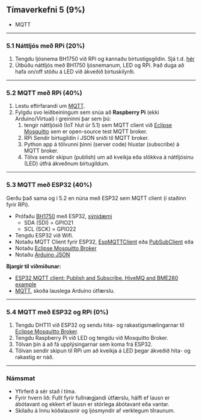 ## Tímaverkefni 5 (9%)

- MQTT

---

### 5.1 Náttljós með RPi (20%)

1. Tengdu ljósnema BH1750 við RPi og kannaðu birtustigsgildin. Sjá t.d. [hér](https://www.raspberrypi-spy.co.uk/2015/03/bh1750fvi-i2c-digital-light-intensity-sensor/)
1. Útbúðu náttljós með BH1750 ljósnemanum, LED og RPi. Það duga að hafa on/off stöðu á LED við ákveðið birtuskilyrði.
 
---

### 5.2 MQTT með RPi (40%)

1. Lestu eftirfarandi um [MQTT](https://github.com/microsoft/IoT-For-Beginners/blob/main/1-getting-started/lessons/4-connect-internet/README.md#introduction). 
1. Fylgdu svo leiðbeiningum sem snúa að **Raspberry Pi** (ekki Arduino/Virtual) í greininni þar sem þú:
   1.  tengir náttljósið (IoT hlut úr 5.1) sem MQTT client við [Eclipse Mosquitto](https://test.mosquitto.org/) sem er open-source test MQTT broker. 
   1.  RPi Sendir birtugildin í JSON sniði til MQTT broker.
   1.  Python app á tölvunni þinni (server code) hlustar (subscribe) á MQTT broker.
   1.  Tölva sendir skipun (publish) um að kveikja eða slökkva á náttljósinu (LED) útfrá ákveðnum birtugildum.

---

### 5.3 MQTT með ESP32 (40%)

Gerðu það sama og í 5.2 en núna með ESP32 sem MQTT client (í staðinn fyrir RPi). 
   - Prófaðu [BH1750](https://www.arduino.cc/reference/en/libraries/bh1750/) með ESP32, [sýnidæmi](https://github.com/claws/BH1750#example)
      - SDA (SDI) = GPIO21
      - SCL (SCK) = GPIO22 
   - Tengdu ESP32 við Wifi.
   - Notaðu MQTT Client fyrir ESP32, [EspMQTTClient](https://www.arduino.cc/reference/en/libraries/espmqttclient/) eða [PubSubClient](https://github.com/knolleary/pubsubclient) eða
   - Notaðu [Eclipse Mosquitto Broker](https://test.mosquitto.org/)
   - Notaðu [Arduino JSON](https://arduinojson.org/)


**Bjargir til viðmiðunar:**
- [ESP32 MQTT client: Publish and Subscribe. HiveMQ and BME280 example](https://www.survivingwithandroid.com/esp32-mqtt-client-publish-and-subscribe/) 
- [MQTT](https://github.com/microsoft/IoT-For-Beginners/blob/main/1-getting-started/lessons/4-connect-internet/README.md#introduction), skoða lauslega Arduino útfærslu.

---

### 5.4 MQTT með ESP32 og RPi (0%)

1. Tengdu DHT11 við ESP32 og sendu hita- og rakastigsmælingarnar til [Eclipse Mosquitto Broker](https://test.mosquitto.org/).
1. Tengdu Raspberry Pi við LED og tengdu við Mosquitto Broker.
1. Tölvan þín á að fá upplýsingarnar sem koma frá ESP32.
1. Tölvan sendir skipun til RPi um að kveikja á LED þegar ákveðið hita- og rakastig er náð.


<!--
### Dæmi um lokaverkefni: Home Automation: ESP32 (client) og RPi (broker) 
- [Sýnidæmi](https://www.youtube.com/watch?v=kRvNlSJs0Hg&ab_channel=BorisDusnoki) og [part2](https://www.youtube.com/watch?v=menuVmKz-mc&t=0s&ab_channel=BorisDusnoki)
   - ESP32 er tengt við DHT11, IR transmitter og tæki 
   - RPi: Mosquitto Broker, Node Red, DietPi OS, SQL Lite
-->

---

### Námsmat

- Yfirferð á sér stað í tíma.
- Fyrir hvern lið: Fullt fyrir fullnægjandi útfærslu, hálft ef lausn er ábótavant og ekkert ef lausn er stórlega ábótavant eða vantar.
- Skilaðu á Innu kóðalausnir og ljósmyndir af verklegum tilraunum.




